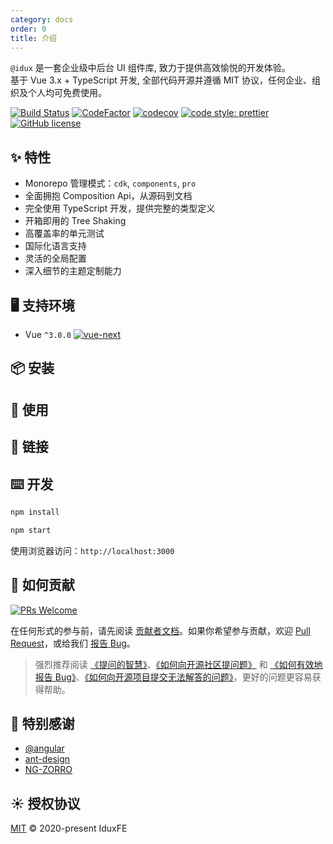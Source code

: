 ```yaml
---
category: docs
order: 0
title: 介绍
---
```


`@idux` 是一套企业级中后台 UI 组件库, 致力于提供高效愉悦的开发体验。  
基于 Vue 3.x + TypeScript 开发, 全部代码开源并遵循 MIT 协议，任何企业、组织及个人均可免费使用。

<p class="home-badges">

[![Build Status](https://dev.azure.com/iduxfeteam/IduxFE/_apis/build/status/IduxFE.idux?branchName=azure-pipelines)](https://dev.azure.com/iduxfeteam/IduxFE/_build/latest?definitionId=1&branchName=azure-pipelines)
[![CodeFactor](https://www.codefactor.io/repository/github/iduxfe/idux/badge)](https://www.codefactor.io/repository/github/iduxfe/idux)
[![codecov](https://codecov.io/gh/IduxFE/idux/branch/main/graph/badge.svg?token=PGAUXP06V3)](https://codecov.io/gh/IduxFE/idux)
[![code style: prettier](https://img.shields.io/badge/code_style-prettier-ff69b4.svg)](https://github.com/prettier/prettier)
[![GitHub license](https://img.shields.io/github/license/mashape/apistatus.svg)](https://github.com/IduxFE/idux/blob/main/LICENSE)

</p>

## ✨ 特性

- Monorepo 管理模式：`cdk`, `components`, `pro`
- 全面拥抱 Composition Api，从源码到文档
- 完全使用 TypeScript 开发，提供完整的类型定义
- 开箱即用的 Tree Shaking
- 高覆盖率的单元测试
- 国际化语言支持
- 灵活的全局配置
- 深入细节的主题定制能力

## 🖥 支持环境

- Vue `^3.0.0` [![vue-next](https://img.shields.io/npm/v/vue/next.svg)](https://www.npmjs.com/package/vue/v/next)

## 📦 安装

## 🔨 使用

## 🔗 链接

## ⌨️ 开发

```bash
npm install

npm start
```

使用浏览器访问：`http://localhost:3000`

## 🤝 如何贡献

[![PRs Welcome](https://img.shields.io/badge/PRs-welcome-brightgreen.svg?style=flat-square)](https://github.com/IduxFE/idux/pulls)

在任何形式的参与前，请先阅读 [贡献者文档](https://github.com/IduxFE/idux/blob/main/packages/site/src/docs/Contributing.zh.md)。如果你希望参与贡献，欢迎 [Pull Request](https://github.com/IduxFE/idux/pulls)，或给我们 [报告 Bug](https://github.com/IduxFE/idux/issues)。

> 强烈推荐阅读 [《提问的智慧》](https://github.com/ryanhanwu/How-To-Ask-Questions-The-Smart-Way)、[《如何向开源社区提问题》](https://github.com/seajs/seajs/issues/545) 和 [《如何有效地报告 Bug》](http://www.chiark.greenend.org.uk/%7Esgtatham/bugs-cn.html)、[《如何向开源项目提交无法解答的问题》](https://zhuanlan.zhihu.com/p/25795393)，更好的问题更容易获得帮助。

## 💖 特别感谢

- [@angular](https://github.com/angular)
- [ant-design](https://github.com/ant-design)
- [NG-ZORRO](https://github.com/NG-ZORRO)

## ☀️ 授权协议

[MIT](https://github.com/IduxFE/idux/blob/main/LICENSE) © 2020-present IduxFE
